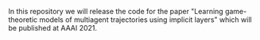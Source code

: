 
In this repository we will release the code for the paper "Learning game-theoretic models of multiagent trajectories using implicit layers" which will be published at AAAI 2021.
